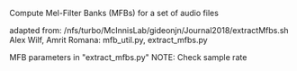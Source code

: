 Compute Mel-Filter Banks (MFBs)  for a set of audio files 

adapted from: /nfs/turbo/McInnisLab/gideonjn/Journal2018/extractMfbs.sh 
Alex Wilf, Amrit Romana: mfb_util.py, extract_mfbs.py

MFB parameters in "extract_mfbs.py" 
NOTE: Check sample rate 